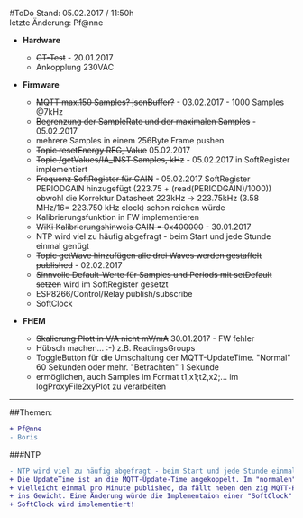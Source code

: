 #ToDo
Stand: 05.02.2017 / 11:50h  
letzte Änderung: Pf@nne

- **Hardware**
  - ~~CT-Test~~ - 20.01.2017
  - Ankopplung 230VAC
  
- **Firmware**
  - ~~MQTT max.150 Samples? jsonBuffer?~~ - 03.02.2017 - 1000 Samples @7kHz
  - ~~Begrenzung der SampleRate und der maximalen Samples~~ - 05.02.2017
  - mehrere Samples in einem 256Byte Frame pushen
  - ~~Topic resetEnergy REG, Value~~ 05.02.2017
  - ~~Topic /getValues/IA_INST Samples, kHz~~ - 05.02.2017 in SoftRegister implementiert
  - ~~Frequenz SoftRegister für GAIN~~ - 05.02.2017 SoftRegister PERIODGAIN hinzugefügt (223.75 + (read(PERIODGAIN)/1000)) obwohl die Korrektur Datasheet 223kHz -> 223.75kHz (3.58 MHz/16= 223.750 kHz clock) schon reichen würde
  - Kalibrierungsfunktion in FW implementieren
  - ~~WiKi Kalibrierungshinweis GAIN = 0x400000~~ - 30.01.2017
  - NTP wird viel zu häufig abgefragt - beim Start und jede Stunde einmal genügt
  - ~~Topic getWave hinzufügen alle drei Waves werden gestaffelt published~~ - 02.02.2017
  - ~~Sinnvolle Default-Werte für Samples und Periods mit setDefault setzen~~ wird im SoftRegister gesetzt
  - ESP8266/Control/Relay publish/subscribe
  - SoftClock
   

- **FHEM**
  - ~~Skalierung Plott in V/A nicht mV/mA~~ 30.01.2017 - FW fehler
  - Hübsch machen... :-)  z.B. ReadingsGroups
  - ToggleButton für die Umschaltung der MQTT-UpdateTime. "Normal" 60 Sekunden oder mehr. "Betrachten" 1 Sekunde
  - ermöglichen, auch Samples im Format t1,x1;t2,x2;... im logProxyFile2xyPlot zu verarbeiten
  
***
##Themen:
```diff
+ Pf@nne
- Boris
```
  
###NTP
```diff
- NTP wird viel zu häufig abgefragt - beim Start und jede Stunde einmal genügt
+ Die UpdateTime ist an die MQTT-Update-Time angekoppelt. Im "normalen" Betrieb werden die Messwerte 
+ vielleicht einmal pro Minute published, da fällt neben den zig MQTT-Paketen das NTP-Paket nicht 
+ ins Gewicht. Eine Änderung würde die Implementaion einer "SoftClock" nach sich ziehen. 
+ SoftClock wird implementiert!
```
  
  
